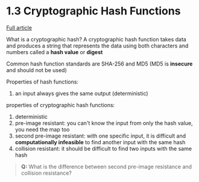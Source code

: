 # 1.3 Cryptographic Hash Functions 

[Full article](https://classes.myplace.strath.ac.uk/mod/page/view.php?id=1557191)

What is a cryptographic hash? 
A cryptographic hash function takes data and produces a string that represents the data using both characters and numbers called a **hash value** or **digest** 

Common hash function standards are SHA-256 and MD5 (MD5 is **insecure** and should not be used) 

Properties of hash functions:
1. an input always gives the same output (deterministic) 

properties of cryptographic hash functions: 
1. deterministic
2. pre-image resistant: you can't know the input from only the hash value, you need the map too
3. second pre-image resistant: with one specific input, it is difficult and **computationally infeasible** to find another input with the same hash
4. collision resistant: it should be difficult to find two inputs with the same hash 

> **Q:** What is the difference between second pre-image resistance and collision resistance? 


